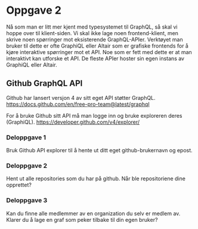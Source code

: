 # Oppgave 2

Nå som man er litt mer kjent med typesystemet til GraphQL, så skal vi hoppe over til klient-siden. Vi skal ikke lage noen frontend-klient, men skrive noen spørringer mot eksisterende GraphQL-APIer. Verktøyet man bruker til dette er ofte GraphiQL eller Altair som er grafiske frontends for å kjøre interaktive spørringer mot et API. Noe som er fett med dette er at man interaktivt kan utforske et API. De fleste APIer hoster sin egen instans av GraphiQL eller Altair.

## Github GraphQL API

Github har lansert versjon 4 av sitt eget API støtter GraphQL. https://docs.github.com/en/free-pro-team@latest/graphql

For å bruke Github sitt API må man logge inn og bruke exploreren deres (GraphiQL). https://developer.github.com/v4/explorer/

### Deloppgave 1

Bruk Github API explorer til å hente ut ditt eget github-brukernavn og epost.

### Deloppgave 2

Hent ut alle repositories som du har på github. Når ble repositoriene dine opprettet?

### Deloppgave 3

Kan du finne alle medlemmer av en organization du selv er medlem av. Klarer du å lage en graf som peker tilbake til din egen bruker?
